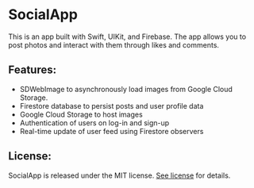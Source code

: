 # SocialApp

This is an app built with Swift, UIKit, and Firebase. The app allows you to post photos and interact with them through likes and comments. 

## Features: 
- SDWebImage to asynchronously load images from Google Cloud Storage.
- Firestore database to persist posts and user profile data
- Google Cloud Storage to host images
- Authentication of users on log-in and sign-up
- Real-time update of user feed using Firestore observers

## License: 
SocialApp is released under the MIT license. [See license](https://github.com/S-Dassou/SocialApp/blob/main/LICENSE.md) for details.
